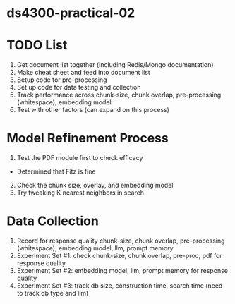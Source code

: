 # ds4300-practical-02

# TODO List

1. Get document list together (including Redis/Mongo documentation)
2. Make cheat sheet and feed into document list
3. Setup code for pre-processing
4. Set up code for data testing and collection
5. Track performance across chunk-size, chunk overlap, pre-processing (whitespace), embedding model
6. Test with other factors (can expand on this process)

# Model Refinement Process
1. Test the PDF module first to check efficacy
- Determined that Fitz is fine
2. Check the chunk size, overlay, and embedding model
3. Try tweaking K nearest neighbors in search

# Data Collection
1. Record for response quality chunk-size, chunk overlap, pre-processing (whitespace), embedding model, llm, prompt memory
2. Experiment Set #1: check chunk-size, chunk overlap, pre-proc, pdf for response quality
3. Experiment Set #2: embedding model, llm, prompt memory for response quality
4. Experiment Set #3: track db size, construction time, search time (need to track db type and llm)